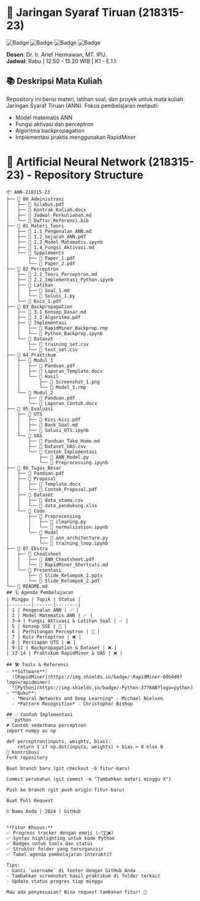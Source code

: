 # 🧠 Jaringan Syaraf Tiruan (218315-23) 

![Badge](https://img.shields.io/badge/Subject-Artificial_Neural_Network-9cf) 
![Badge](https://img.shields.io/badge/SKS-3-blue) 
![Badge](https://img.shields.io/badge/Status-Baru-brightgreen)
![Badge](https://img.shields.io/badge/Labs-RapidMiner-orange)

**Dosen**: Dr. Ir. Arief Hermawan, MT. IPU.  
**Jadwal**: Rabu | 12.50 - 15.20 WIB | K1 - E.1.1  

## 📚 Deskripsi Mata Kuliah
Repository ini berisi materi, latihan soal, dan proyek untuk mata kuliah Jaringan Syaraf Tiruan (ANN). Fokus pembelajaran meliputi:
- Model matematis ANN
- Fungsi aktivasi dan perceptron
- Algoritma backpropagation
- Implementasi praktis menggunakan RapidMiner

# 🧠 Artificial Neural Network (218315-23) - Repository Structure

```text
📦 ANN-218315-23
├── 📂 00_Administrasi
│   ├── 📜 Silabus.pdf
│   ├── 📜 Kontrak_Kuliah.docx
│   ├── 📜 Jadwal_Perkuliahan.md
│   └── 📜 Daftar_Referensi.bib
├── 📂 01_Materi_Teori
│   ├── 📜 1.1_Pengenalan_ANN.md
│   ├── 📜 1.2_Sejarah_ANN.pdf
│   ├── 📜 1.3_Model_Matematis.ipynb
│   ├── 📜 1.4_Fungsi_Aktivasi.md
│   └── 📂 Supplements
│       ├── 📜 Paper_1.pdf
│       └── 📜 Paper_2.pdf
├── 📂 02_Perceptron
│   ├── 📜 2.1_Teori_Perceptron.md
│   ├── 📜 2.2_Implementasi_Python.ipynb
│   ├── 📂 Latihan
│   │   ├── 📜 Soal_1.md
│   │   └── 📜 Solusi_1.py
│   └── 📜 Kuis_1.pdf
├── 📂 03_Backpropagation
│   ├── 📜 3.1_Konsep_Dasar.md
│   ├── 📜 3.2_Algoritma.pdf
│   ├── 📂 Implementasi
│   │   ├── 📜 RapidMiner_Backprop.rmp
│   │   └── 📜 Python_Backprop.ipynb
│   └── 📂 Dataset
│       ├── 📜 training_set.csv
│       └── 📜 test_set.csv
├── 📂 04_Praktikum
│   ├── 📂 Modul_1
│   │   ├── 📜 Panduan.pdf
│   │   ├── 📜 Laporan_Template.docx
│   │   └── 📂 Hasil
│   │       ├── 📜 Screenshot_1.png
│   │       └── 📜 Model_1.rmp
│   └── 📂 Modul_2
│       ├── 📜 Panduan.pdf
│       └── 📜 Laporan_Contoh.docx
├── 📂 05_Evaluasi
│   ├── 📂 UTS
│   │   ├── 📜 Kisi-kisi.pdf
│   │   ├── 📜 Bank_Soal.md
│   │   └── 📜 Solusi_UTS.ipynb
│   └── 📂 UAS
│       ├── 📜 Panduan_Take_Home.md
│       ├── 📜 Dataset_UAS.csv
│       └── 📂 Contoh_Implementasi
│           ├── 📜 ANN_Model.py
│           └── 📜 Preprocessing.ipynb
├── 📂 06_Tugas_Besar
│   ├── 📜 Panduan.pdf
│   ├── 📂 Proposal
│   │   ├── 📜 Template.docx
│   │   └── 📜 Contoh_Proposal.pdf
│   ├── 📂 Dataset
│   │   ├── 📜 data_utama.csv
│   │   └── 📜 data_pendukung.xlsx
│   └── 📂 Code
│       ├── 📂 Preprocessing
│       │   ├── 📜 cleaning.py
│       │   └── 📜 normalization.ipynb
│       └── 📂 Model
│           ├── 📜 ann_architecture.py
│           └── 📜 training_loop.ipynb
├── 📂 07_Ekstra
│   ├── 📂 Cheatsheet
│   │   ├── 📜 ANN_Cheatsheet.pdf
│   │   └── 📜 RapidMiner_Shortcuts.md
│   └── 📂 Presentasi
│       ├── 📜 Slide_Kelompok_1.pptx
│       └── 📜 Slide_Kelompok_2.pdf
└── 📜 README.md
## 🗓️ Agenda Pembelajaran
| Minggu | Topik | Status |
|--------|-------|--------|
| 1 | Pengenalan ANN | ✅ |
| 2 | Model Matematis ANN | ✅ |
| 3-4 | Fungsi Aktivasi & Latihan Soal | ✅ |
| 5 | Konsep SSE | 📝 |
| 6 | Perhitungan Perceptron | 🚧 |
| 7 | Kuis Perceptron | ❌ |
| 8 | Persiapan UTS | ❌ |
| 9-11 | Backpropagation & Dataset | ❌ |
| 12-14 | Praktikum RapidMiner & UAS | ❌ |

## 🛠️ Tools & Referensi
- **Software**: 
  ![RapidMiner](https://img.shields.io/badge/-RapidMiner-00b4d8?logo=rapidminer)
  ![Python](https://img.shields.io/badge/-Python-3776AB?logo=python)
- **Buku**:
  - *Neural Networks and Deep Learning* - Michael Nielsen
  - *Pattern Recognition* - Christopher Bishop

## 💡 Contoh Implementasi
```python
# Contoh sederhana perceptron
import numpy as np

def perceptron(inputs, weights, bias):
    return 1 if np.dot(inputs, weights) + bias > 0 else 0
📝 Kontribusi
Fork repository

Buat branch baru (git checkout -b fitur-baru)

Commit perubahan (git commit -m "Tambahkan materi minggu X")

Push ke branch (git push origin fitur-baru)

Buat Pull Request

© Nama Anda | 2024 | GitHub


**Fitur Khusus:**
✅ Progress tracker dengan emoji (✅📝🚧❌)  
✅ Syntax highlighting untuk kode Python  
✅ Badges untuk tools dan status  
✅ Struktur folder yang terorganisir  
✅ Tabel agenda pembelajaran interaktif  

Tips:  
- Ganti `username` di footer dengan GitHub Anda  
- Tambahkan screenshot hasil praktikum di folder terkait  
- Update status progres tiap minggu  

Mau ada penyesuaian? Bisa request tambahan fitur! 🚀
